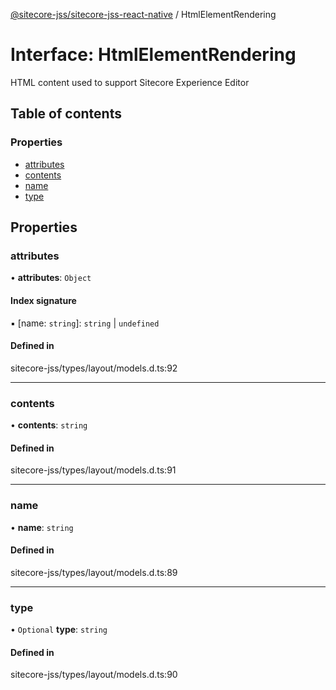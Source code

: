 [@sitecore-jss/sitecore-jss-react-native](../README.md) / HtmlElementRendering

# Interface: HtmlElementRendering

HTML content used to support Sitecore Experience Editor

## Table of contents

### Properties

- [attributes](HtmlElementRendering.md#attributes)
- [contents](HtmlElementRendering.md#contents)
- [name](HtmlElementRendering.md#name)
- [type](HtmlElementRendering.md#type)

## Properties

### attributes

• **attributes**: `Object`

#### Index signature

▪ [name: `string`]: `string` \| `undefined`

#### Defined in

sitecore-jss/types/layout/models.d.ts:92

___

### contents

• **contents**: `string`

#### Defined in

sitecore-jss/types/layout/models.d.ts:91

___

### name

• **name**: `string`

#### Defined in

sitecore-jss/types/layout/models.d.ts:89

___

### type

• `Optional` **type**: `string`

#### Defined in

sitecore-jss/types/layout/models.d.ts:90
